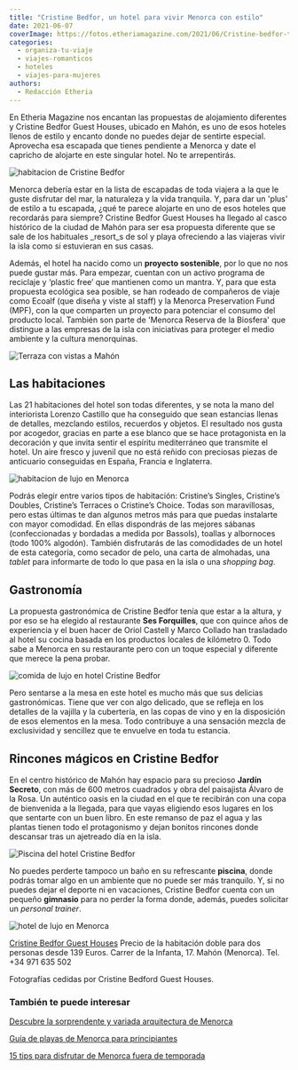 ```yaml
---
title: "Cristine Bedfor, un hotel para vivir Menorca con estilo"
date: 2021-06-07
coverImage: https://fotos.etheriamagazine.com/2021/06/Cristine-bedfor-terraza.jpg
categories: 
  - organiza-tu-viaje
  - viajes-romanticos
  - hoteles
  - viajes-para-mujeres
authors: 
  - Redacción Etheria
---
```


En Etheria Magazine nos encantan las propuestas de alojamiento diferentes y Cristine Bedfor Guest Houses, ubicado en Mahón, es uno de esos hoteles llenos de estilo y encanto donde no puedes dejar de sentirte especial. Aprovecha esa escapada que tienes pendiente a Menorca y date el capricho de alojarte en este singular hotel. No te arrepentirás.

![habitacion de Cristine Bedfor](https://fotos.etheriamagazine.com/2021/06/Cristine-bedfor-detalle-habitacion.jpg "Detalle de una de las habitaciones de Cristine Bedfor.")

Menorca debería estar en la lista de escapadas de toda viajera a la que le guste 
disfrutar del mar, la naturaleza y la vida tranquila. Y, para dar un 'plus' de estilo a 
tu escapada, ¿qué te parece alojarte en uno de esos hoteles que recordarás para siempre? 
Cristine Bedfor Guest Houses ha llegado al casco histórico de la ciudad de Mahón para 
ser esa propuesta diferente que se sale de los habituales _resort_s de sol y playa 
ofreciendo a las viajeras vivir la isla como si estuvieran en sus casas. 

Además, el hotel ha nacido como un **proyecto sostenible**, por lo que no nos puede 
gustar más. Para empezar, cuentan con un activo programa de reciclaje y ‘plastic free’ 
que mantienen como un mantra. Y, para que esta propuesta ecológica sea posible, se han 
rodeado de compañeros de viaje como Ecoalf (que diseña y viste al staff) y la Menorca 
Preservation Fund (MPF), con la que comparten un proyecto para potenciar el consumo del 
producto local. También son parte de 'Menorca Reserva de la Biosfera' que distingue a 
las empresas de la isla con iniciativas para proteger el medio ambiente y la cultura 
menorquinas. 

![Terraza con vistas a Mahón](https://fotos.etheriamagazine.com/2021/06/Cristine-bedfor-terraza.jpg "Terraza de una de las habitaciones de Cristine Bedfor.")

## Las habitaciones

Las 21 habitaciones del hotel son todas diferentes, y se nota la mano del interiorista 
Lorenzo Castillo que ha conseguido que sean estancias llenas de detalles, mezclando 
estilos, recuerdos y objetos. El resultado nos gusta por acogedor, gracias en parte a 
ese blanco que se hace protagonista en la decoración y que invita sentir el espíritu 
mediterráneo que transmite el hotel. Un aire fresco y juvenil que no está reñido con 
preciosas piezas de anticuario conseguidas en España, Francia e Inglaterra. 

![habitacion de lujo en Menorca](https://fotos.etheriamagazine.com/2021/06/crisine-bedfor-habitacion.jpg "Una de las habitaciones Cristine's Choice.")

Podrás elegir entre varios tipos de habitación: Cristine’s Singles, Cristine’s Doubles, 
Cristine’s Terraces o Cristine’s Choice. Todas son maravillosas, pero estas últimas te 
dan algunos metros más para que puedas instalarte con mayor comodidad. En ellas 
dispondrás de las mejores sábanas (confeccionadas y bordadas a medida por Bassols), 
toallas y albornoces (todo 100% algodón). También disfrutarás de las comodidades de un 
hotel de esta categoría, como secador de pelo, una carta de almohadas, una _tablet_ para 
informarte de todo lo que pasa en la isla o una _shopping bag_. 

## Gastronomía

La propuesta gastronómica de Cristine Bedfor tenía que estar a la altura, y por eso se 
ha elegido al restaurante **Ses Forquilles**, que con quince años de experiencia y el 
buen hacer de Oriol Castell y Marco Collado han trasladado al hotel su cocina basada en 
los productos locales de kilómetro 0. Todo sabe a Menorca en su restaurante pero con un 
toque especial y diferente que merece la pena probar. 

![comida de lujo en hotel Cristine Bedfor](https://fotos.etheriamagazine.com/2021/06/Cristine-Bedfor-gastronomia.jpg "Gastronomía de Ses Forquilles.")

Pero sentarse a la mesa en este hotel es mucho más que sus delicias gastronómicas. Tiene 
que ver con algo delicado, que se refleja en los detalles de la vajilla y la cubertería, 
en las copas de vino y en la disposición de esos elementos en la mesa. Todo contribuye a 
una sensación mezcla de exclusividad y sencillez que te envuelve en toda tu estancia. 

## Rincones mágicos en Cristine Bedfor

En el centro histórico de Mahón hay espacio para su precioso **Jardín Secreto**, con más 
de 600 metros cuadrados y obra del paisajista Álvaro de la Rosa. Un auténtico oasis en 
la ciudad en el que te recibirán con una copa de bienvenida a la llegada, para que vayas 
eligiendo esos lugares en los que sentarte con un buen libro. En este remanso de paz el 
agua y las plantas tienen todo el protagonismo y dejan bonitos rincones donde descansar 
tras un ajetreado día en la isla. 

![Piscina del hotel Cristine Bedfor](https://fotos.etheriamagazine.com/2021/06/Cristine-bedfor-fachada.jpg "Piscina del hotel.")

No puedes perderte tampoco un baño en su refrescante **piscina**, donde podrás tomar 
algo en un ambiente que no puede ser más tranquilo. Y, si no puedes dejar el deporte ni 
en vacaciones, Cristine Bedfor cuenta con un pequeño **gimnasio** para no perder la 
forma donde, además, puedes solicitar un _personal trainer_. 

![hotel de lujo en Menorca](https://fotos.etheriamagazine.com/2021/06/cristine-bedfor-decoracion-detalle.jpg "Detalle de la decoración de Cristine Bedfor.")

[Cristine Bedfor Guest Houses](https://cristinebedforhotel.com/es) Precio de la 
habitación doble para dos personas desde 139 Euros. Carrer de la Infanta, 17. Mahón 
(Menorca). Tel. +34 971 635 502 

Fotografías cedidas por Cristine Bedford Guest Houses. 

### También te puede interesar

[Descubre la sorprendente y variada arquitectura de 
Menorca](https://etheriamagazine.com/2020/12/08/visitas-originales-de-arquitectura-en-menorca/) 

[Guía de playas de Menorca para 
principiantes](https://etheriamagazine.com/2020/08/14/guia-mejores-playas-calas-menorca/) 

[15 tips para disfrutar de Menorca fuera de 
temporada](https://etheriamagazine.com/2018/11/05/15-tips-para-disfrutar-de-menorca-fuera-de-temporada/)
